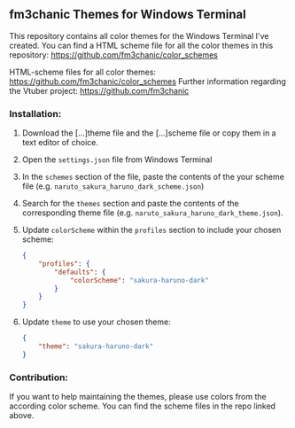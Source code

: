 ## fm3chanic Themes for Windows Terminal

This repository contains all color themes for the Windows Terminal I've created.
You can find a HTML scheme file for all the color themes in this repository: https://github.com/fm3chanic/color_schemes

HTML-scheme files for all color themes: https://github.com/fm3chanic/color_schemes
Further information regarding the Vtuber project: https://github.com/fm3chanic

### Installation:

1. Download the [...]theme file and the [...]scheme file or copy them in a text editor of choice.
2. Open the `settings.json` file from Windows Terminal
3. In the `schemes` section of the file, paste the contents of the your scheme file (e.g. `naruto_sakura_haruno_dark_scheme.json`)
4. Search for the `themes` section and paste the contents of the corresponding theme file (e.g. `naruto_sakura_haruno_dark_theme.json`).
5. Update `colorScheme` within the `profiles` section to include your chosen scheme:

    ```json
    {
        "profiles": {
            "defaults": {
                "colorScheme": "sakura-haruno-dark"
            }
        }
    }
    ```

5. Update `theme` to use your chosen theme:

    ```json
    {
        "theme": "sakura-haruno-dark"
    }
    ```
### Contribution:

If you want to help maintaining the themes, please use colors from the according color scheme. You can find the scheme files in the repo linked above.